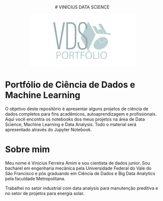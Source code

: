 <p align = 'center'> # VINICIUS DATA SCIENCE </p>

<p align = 'center'><img src="https://github.com/vfamim/Data-Science/raw/main/Logo/banner.jpg" style="zoom:43%;" /> </p>

# Portfólio de Ciência de Dados e Machine Learning

O objetivo deste repositório é apresentar alguns projetos de ciência de dados completos para fins acadêmicos, autoaprendizagem e profissionais. Aqui você encontra os notebooks dos meus projetos na área de Data Science, Machine Learning e Data Analysis. Todo o material será apresentado através do Jupyter Notebook.



# Sobre mim

Meu nome é Vinicius Ferreira Amim e sou cientista de dados junior. Sou bacharel em engenharia mecânica pela Universidade Federal do Vale do São Francisco e pós graduando em Ciência de Dados e Big Data Analytics pela faculdade Metropolitana.

Trabalhei no setor industrial com data analysis para manutenção preditiva e no setor de projetos para energia solar.
